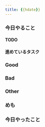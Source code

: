 ```yaml
---
title: {{hdate}}
---
```


### 今日やること

#### TODO

#### 進めているタスク

### Good

### Bad

### Other

### めも

### 今日やったこと
